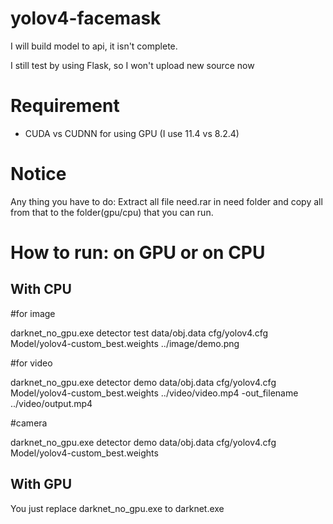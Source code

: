 # yolov4-facemask
I will build model to api, it isn't complete.

I still test by using Flask, so I won't upload new source now
# Requirement

* CUDA vs CUDNN for using GPU (I use 11.4 vs 8.2.4)
# Notice

Any thing you have to do: Extract all file need.rar in need folder and copy all from that to the folder(gpu/cpu) that you can run.
# How to run: on GPU or on CPU

## With CPU
#for image

darknet_no_gpu.exe detector test data/obj.data cfg/yolov4.cfg Model/yolov4-custom_best.weights ../image/demo.png

#for video

darknet_no_gpu.exe detector demo data/obj.data cfg/yolov4.cfg Model/yolov4-custom_best.weights ../video/video.mp4 -out_filename ../video/output.mp4

#camera

darknet_no_gpu.exe detector demo data/obj.data cfg/yolov4.cfg Model/yolov4-custom_best.weights

## With GPU

You just replace darknet_no_gpu.exe to darknet.exe